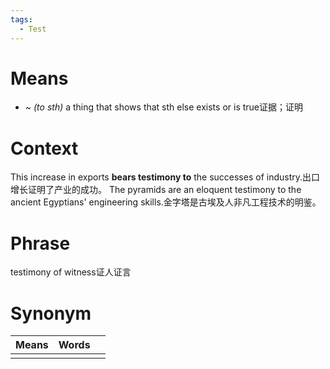 ```yaml
---
tags:
  - Test
---
```

# Means
- *~ (to sth)* a thing that shows that sth else exists or is true证据；证明
# Context
This increase in exports **bears testimony to** the successes of industry.出口增长证明了产业的成功。
The pyramids are an eloquent testimony to the ancient Egyptians' engineering skills.金字塔是古埃及人非凡工程技术的明鉴。
# Phrase
testimony of witness证人证言
# Synonym
| Means | Words |     |
| ----- | ----- | --- |
|       |       |     |
